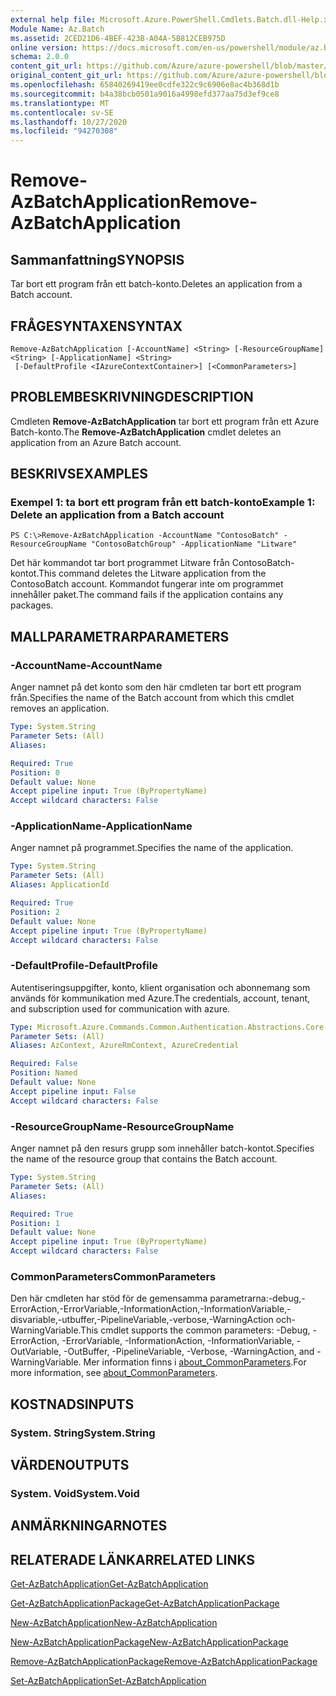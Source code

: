 ```yaml
---
external help file: Microsoft.Azure.PowerShell.Cmdlets.Batch.dll-Help.xml
Module Name: Az.Batch
ms.assetid: 2CED21D6-4BEF-423B-A04A-5B812CEB975D
online version: https://docs.microsoft.com/en-us/powershell/module/az.batch/remove-azbatchapplication
schema: 2.0.0
content_git_url: https://github.com/Azure/azure-powershell/blob/master/src/Batch/Batch/help/Remove-AzBatchApplication.md
original_content_git_url: https://github.com/Azure/azure-powershell/blob/master/src/Batch/Batch/help/Remove-AzBatchApplication.md
ms.openlocfilehash: 65840269419ee0cdfe322c9c6906e8ac4b368d1b
ms.sourcegitcommit: b4a38bcb0501a9016a4998efd377aa75d3ef9ce8
ms.translationtype: MT
ms.contentlocale: sv-SE
ms.lasthandoff: 10/27/2020
ms.locfileid: "94270308"
---
```

# <span data-ttu-id="000fc-101">Remove-AzBatchApplication</span><span class="sxs-lookup"><span data-stu-id="000fc-101">Remove-AzBatchApplication</span></span>

## <span data-ttu-id="000fc-102">Sammanfattning</span><span class="sxs-lookup"><span data-stu-id="000fc-102">SYNOPSIS</span></span>
<span data-ttu-id="000fc-103">Tar bort ett program från ett batch-konto.</span><span class="sxs-lookup"><span data-stu-id="000fc-103">Deletes an application from a Batch account.</span></span>

## <span data-ttu-id="000fc-104">FRÅGESYNTAXEN</span><span class="sxs-lookup"><span data-stu-id="000fc-104">SYNTAX</span></span>

```
Remove-AzBatchApplication [-AccountName] <String> [-ResourceGroupName] <String> [-ApplicationName] <String>
 [-DefaultProfile <IAzureContextContainer>] [<CommonParameters>]
```

## <span data-ttu-id="000fc-105">PROBLEMBESKRIVNING</span><span class="sxs-lookup"><span data-stu-id="000fc-105">DESCRIPTION</span></span>
<span data-ttu-id="000fc-106">Cmdleten **Remove-AzBatchApplication** tar bort ett program från ett Azure Batch-konto.</span><span class="sxs-lookup"><span data-stu-id="000fc-106">The **Remove-AzBatchApplication** cmdlet deletes an application from an Azure Batch account.</span></span>

## <span data-ttu-id="000fc-107">BESKRIVS</span><span class="sxs-lookup"><span data-stu-id="000fc-107">EXAMPLES</span></span>

### <span data-ttu-id="000fc-108">Exempel 1: ta bort ett program från ett batch-konto</span><span class="sxs-lookup"><span data-stu-id="000fc-108">Example 1: Delete an application from a Batch account</span></span>
```
PS C:\>Remove-AzBatchApplication -AccountName "ContosoBatch" -ResourceGroupName "ContosoBatchGroup" -ApplicationName "Litware"
```

<span data-ttu-id="000fc-109">Det här kommandot tar bort programmet Litware från ContosoBatch-kontot.</span><span class="sxs-lookup"><span data-stu-id="000fc-109">This command deletes the Litware application from the ContosoBatch account.</span></span>
<span data-ttu-id="000fc-110">Kommandot fungerar inte om programmet innehåller paket.</span><span class="sxs-lookup"><span data-stu-id="000fc-110">The command fails if the application contains any packages.</span></span>

## <span data-ttu-id="000fc-111">MALLPARAMETRAR</span><span class="sxs-lookup"><span data-stu-id="000fc-111">PARAMETERS</span></span>

### <span data-ttu-id="000fc-112">-AccountName</span><span class="sxs-lookup"><span data-stu-id="000fc-112">-AccountName</span></span>
<span data-ttu-id="000fc-113">Anger namnet på det konto som den här cmdleten tar bort ett program från.</span><span class="sxs-lookup"><span data-stu-id="000fc-113">Specifies the name of the Batch account from which this cmdlet removes an application.</span></span>

```yaml
Type: System.String
Parameter Sets: (All)
Aliases:

Required: True
Position: 0
Default value: None
Accept pipeline input: True (ByPropertyName)
Accept wildcard characters: False
```

### <span data-ttu-id="000fc-114">-ApplicationName</span><span class="sxs-lookup"><span data-stu-id="000fc-114">-ApplicationName</span></span>
<span data-ttu-id="000fc-115">Anger namnet på programmet.</span><span class="sxs-lookup"><span data-stu-id="000fc-115">Specifies the name of the application.</span></span>

```yaml
Type: System.String
Parameter Sets: (All)
Aliases: ApplicationId

Required: True
Position: 2
Default value: None
Accept pipeline input: True (ByPropertyName)
Accept wildcard characters: False
```

### <span data-ttu-id="000fc-116">-DefaultProfile</span><span class="sxs-lookup"><span data-stu-id="000fc-116">-DefaultProfile</span></span>
<span data-ttu-id="000fc-117">Autentiseringsuppgifter, konto, klient organisation och abonnemang som används för kommunikation med Azure.</span><span class="sxs-lookup"><span data-stu-id="000fc-117">The credentials, account, tenant, and subscription used for communication with azure.</span></span>

```yaml
Type: Microsoft.Azure.Commands.Common.Authentication.Abstractions.Core.IAzureContextContainer
Parameter Sets: (All)
Aliases: AzContext, AzureRmContext, AzureCredential

Required: False
Position: Named
Default value: None
Accept pipeline input: False
Accept wildcard characters: False
```

### <span data-ttu-id="000fc-118">-ResourceGroupName</span><span class="sxs-lookup"><span data-stu-id="000fc-118">-ResourceGroupName</span></span>
<span data-ttu-id="000fc-119">Anger namnet på den resurs grupp som innehåller batch-kontot.</span><span class="sxs-lookup"><span data-stu-id="000fc-119">Specifies the name of the resource group that contains the Batch account.</span></span>

```yaml
Type: System.String
Parameter Sets: (All)
Aliases:

Required: True
Position: 1
Default value: None
Accept pipeline input: True (ByPropertyName)
Accept wildcard characters: False
```

### <span data-ttu-id="000fc-120">CommonParameters</span><span class="sxs-lookup"><span data-stu-id="000fc-120">CommonParameters</span></span>
<span data-ttu-id="000fc-121">Den här cmdleten har stöd för de gemensamma parametrarna:-debug,-ErrorAction,-ErrorVariable,-InformationAction,-InformationVariable,-disvariable,-utbuffer,-PipelineVariable,-verbose,-WarningAction och-WarningVariable.</span><span class="sxs-lookup"><span data-stu-id="000fc-121">This cmdlet supports the common parameters: -Debug, -ErrorAction, -ErrorVariable, -InformationAction, -InformationVariable, -OutVariable, -OutBuffer, -PipelineVariable, -Verbose, -WarningAction, and -WarningVariable.</span></span> <span data-ttu-id="000fc-122">Mer information finns i [about_CommonParameters](http://go.microsoft.com/fwlink/?LinkID=113216).</span><span class="sxs-lookup"><span data-stu-id="000fc-122">For more information, see [about_CommonParameters](http://go.microsoft.com/fwlink/?LinkID=113216).</span></span>

## <span data-ttu-id="000fc-123">KOSTNADS</span><span class="sxs-lookup"><span data-stu-id="000fc-123">INPUTS</span></span>

### <span data-ttu-id="000fc-124">System. String</span><span class="sxs-lookup"><span data-stu-id="000fc-124">System.String</span></span>

## <span data-ttu-id="000fc-125">VÄRDEN</span><span class="sxs-lookup"><span data-stu-id="000fc-125">OUTPUTS</span></span>

### <span data-ttu-id="000fc-126">System. Void</span><span class="sxs-lookup"><span data-stu-id="000fc-126">System.Void</span></span>

## <span data-ttu-id="000fc-127">ANMÄRKNINGAR</span><span class="sxs-lookup"><span data-stu-id="000fc-127">NOTES</span></span>

## <span data-ttu-id="000fc-128">RELATERADE LÄNKAR</span><span class="sxs-lookup"><span data-stu-id="000fc-128">RELATED LINKS</span></span>

[<span data-ttu-id="000fc-129">Get-AzBatchApplication</span><span class="sxs-lookup"><span data-stu-id="000fc-129">Get-AzBatchApplication</span></span>](./Get-AzBatchApplication.md)

[<span data-ttu-id="000fc-130">Get-AzBatchApplicationPackage</span><span class="sxs-lookup"><span data-stu-id="000fc-130">Get-AzBatchApplicationPackage</span></span>](./Get-AzBatchApplicationPackage.md)

[<span data-ttu-id="000fc-131">New-AzBatchApplication</span><span class="sxs-lookup"><span data-stu-id="000fc-131">New-AzBatchApplication</span></span>](./New-AzBatchApplication.md)

[<span data-ttu-id="000fc-132">New-AzBatchApplicationPackage</span><span class="sxs-lookup"><span data-stu-id="000fc-132">New-AzBatchApplicationPackage</span></span>](./New-AzBatchApplicationPackage.md)

[<span data-ttu-id="000fc-133">Remove-AzBatchApplicationPackage</span><span class="sxs-lookup"><span data-stu-id="000fc-133">Remove-AzBatchApplicationPackage</span></span>](./Remove-AzBatchApplicationPackage.md)

[<span data-ttu-id="000fc-134">Set-AzBatchApplication</span><span class="sxs-lookup"><span data-stu-id="000fc-134">Set-AzBatchApplication</span></span>](./Set-AzBatchApplication.md)


